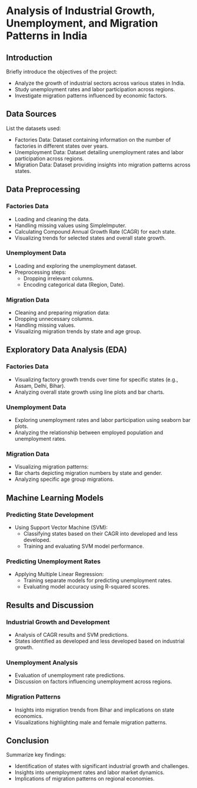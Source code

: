 # Analysis of Industrial Growth, Unemployment, and Migration Patterns in India
## Introduction
Briefly introduce the objectives of the project:
- Analyze the growth of industrial sectors across various states in India.
- Study unemployment rates and labor participation across regions.
- Investigate migration patterns influenced by economic factors.

## Data Sources
List the datasets used:
- Factories Data: Dataset containing information on the number of factories in different states over years.
- Unemployment Data: Dataset detailing unemployment rates and labor participation across regions.
- Migration Data: Dataset providing insights into migration patterns across states.

## Data Preprocessing
### Factories Data
- Loading and cleaning the data.
- Handling missing values using SimpleImputer.
- Calculating Compound Annual Growth Rate (CAGR) for each state.
- Visualizing trends for selected states and overall state growth.
### Unemployment Data
- Loading and exploring the unemployment dataset.
- Preprocessing steps:
  - Dropping irrelevant columns.
  - Encoding categorical data (Region, Date).
### Migration Data
- Cleaning and preparing migration data:
- Dropping unnecessary columns.
- Handling missing values.
- Visualizing migration trends by state and age group.

## Exploratory Data Analysis (EDA)
### Factories Data
- Visualizing factory growth trends over time for specific states (e.g., Assam, Delhi, Bihar).
- Analyzing overall state growth using line plots and bar charts.
### Unemployment Data
- Exploring unemployment rates and labor participation using seaborn bar plots.
- Analyzing the relationship between employed population and unemployment rates.
### Migration Data
- Visualizing migration patterns:
- Bar charts depicting migration numbers by state and gender.
- Analyzing specific age group migrations.

## Machine Learning Models
### Predicting State Development
- Using Support Vector Machine (SVM):
  - Classifying states based on their CAGR into developed and less developed.
  - Training and evaluating SVM model performance.
### Predicting Unemployment Rates
- Applying Multiple Linear Regression:
  - Training separate models for predicting unemployment rates.
  - Evaluating model accuracy using R-squared scores.

## Results and Discussion
### Industrial Growth and Development
- Analysis of CAGR results and SVM predictions.
- States identified as developed and less developed based on industrial growth.
### Unemployment Analysis
- Evaluation of unemployment rate predictions.
- Discussion on factors influencing unemployment across regions.
### Migration Patterns
- Insights into migration trends from Bihar and implications on state economics.
- Visualizations highlighting male and female migration patterns.

## Conclusion
Summarize key findings:
- Identification of states with significant industrial growth and challenges.
- Insights into unemployment rates and labor market dynamics.
- Implications of migration patterns on regional economies.
